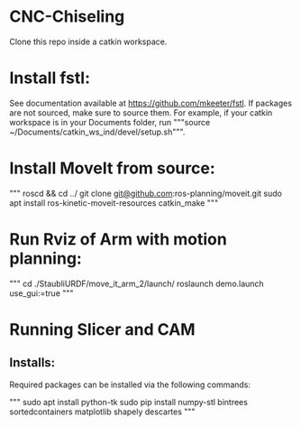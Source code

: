 # CNC-Chiseling

Clone this repo inside a catkin workspace. 

# Install fstl:

See documentation available at https://github.com/mkeeter/fstl.
If packages are not sourced, make sure to source them. For example, if your catkin workspace is in your Documents folder, run """source ~/Documents/catkin_ws_ind/devel/setup.sh""".

# Install MoveIt from source:
"""
roscd && cd ../
git clone git@github.com:ros-planning/moveit.git
sudo apt install ros-kinetic-moveit-resources
catkin_make
"""


# Run Rviz of Arm with motion planning:
 
"""
cd ./StaubliURDF/move_it_arm_2/launch/
roslaunch demo.launch use_gui:=true
"""

# Running Slicer and CAM

## Installs:

Required packages can be installed via the following commands:

"""
sudo apt install python-tk
sudo pip install numpy-stl bintrees sortedcontainers matplotlib shapely descartes
"""
